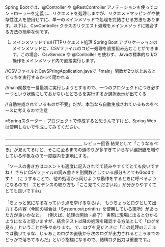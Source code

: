 Spring Bootでは、@Controller や @RestController アノテーションを使ってコントローラーを定義し、リクエストを処理しますが、リクエストマッピングや依存性注入を使用せずに、単一のメインメソッドで処理を完結させる方法もあります。以下は、CsvController クラスのリクエスト処理をメインメソッドに統合する方法の簡単な例です。

1. メインメソッドでのHTTPリクエスト処理
Spring Boot アプリケーションのメインメソッドに、CSVファイルのコピー処理を直接組み込むことができます。この場合、CsvService や @Controller を使わず、Javaの標準的な I/O 操作をメインメソッド内で直接実行します。



//CSVファイルとCsvSPringApplication.javaで「main」関数が2つ以上あるとどっちを実行するかって聞かれる

//main関数を一番最初に実行しようとするので、一つのプロジェクトにつき必ず一つという状態にしておかないとどちらを実行するか選択表示が出てくる

//自動生成されているものが不要」だが、本当なら自動生成されているものをベースに考えるので注意

※Springスターター・プロジェクトで作成すると思うんですけど、Spring Webは使用しないで作成してみてください。

＿＿＿＿＿＿＿＿＿＿＿＿＿＿＿＿＿＿＿＿＿＿＿＿＿＿＿＿＿＿＿＿＿＿＿＿＿＿＿＿＿＿＿＿＿＿＿＿＿＿＿＿＿＿
レビュー回答
結果として「こうなるべき」が見えてるけど、そこに至るまでの道のりが多すぎていらない選択肢を増やしている印象なので一度脳内を更地にする。

「ソースの書き方はコメントも適度に記入されてて読みやすくてとても良いですね！
さらにCSVファイルの読み書きを別関数としている部分もとてもGoodです！
（こうすることで、他の処理から同じような動作をするときに呼べるようになるので）
エビデンスの取り方も「ここ見てくださいね」が分かりやすくてとても良いです👍」

「ちょっと気になるなっていう点を挙げるならば、
もうちょっとログとして出力する内容（今回の場合は「System.out.println」を使用している箇所）があった方が良いかなと。
（例えば、処理の開始・終了）
実際に現場に出ると分かるようになると思いますが、結合テスト以降の処理を確認する方法として「ログを見る」ということが多々あります。
で、ログを見たときに「この処理のここまでは動いてるな、じゃあこのログの直後から次のログが出力されるところまでのどっかで落ちてるんだ」という指標になるので、結構ログ出力は重要です。」
